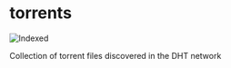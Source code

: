torrents 
========
![Indexed](https://img.shields.io/badge/indexed-97741-blue)

Collection of torrent files discovered in the DHT network
